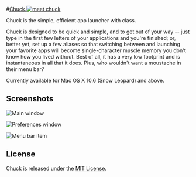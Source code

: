 #[Chuck.![meet chuck](https://github.com/downloads/msanders/Chuck/stache.png)](https://github.com/downloads/msanders/Chuck/Chuck.tar.gz)

Chuck is the simple, efficient app launcher with class. 

Chuck is designed to be quick and simple, and to get out of your way -- just type in the first few letters of your applications and you're finished; or, better yet, set up a few aliases so that switching between and launching your favorite apps will become single-character muscle memory you don't know how you lived without. Best of all, it has a very low footprint and is instantaneous in all that it does. Plus, who wouldn't want a moustache in their menu bar?

Currently available for Mac OS X 10.6 (Snow Leopard) and above.

## Screenshots
![Main window](https://github.com/downloads/msanders/Chuck/meta.png)

![Preferences window](https://github.com/downloads/msanders/Chuck/preferences.png)

![Menu bar item](https://github.com/downloads/msanders/Chuck/menubar-stache.png)

## License

Chuck is released under the [MIT License](https://github.com/msanders/Chuck/blob/master/LICENSE.txt).
